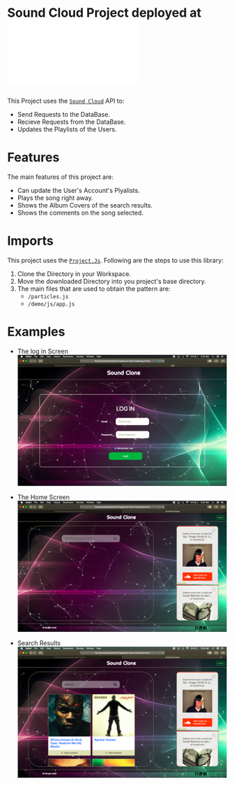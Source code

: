 # Sound Cloud Project deployed at ![`SoundClone`](SoundClone07.surge.sh)

This Project uses the [`Sound Cloud`](https://soundcloud.com/) API to:
- Send Requests to the DataBase.
- Recieve Requests from the DataBase.
- Updates the Playlists of the Users.


# Features

The main features of this project are:
- Can update the User's Account's Plyalists.
- Plays the song right away.
- Shows the Album Covers of the search results.
- Shows the comments on the song selected.

# Imports

This project uses the [`Project.Js`](https://github.com/VincentGarreau/particles.js/). Following are the steps to use this library:
1. Clone the Directory in your Workspace.
2. Move the downloaded Directory into you project's base directory.
3. The main files that are used to obtain the pattern are:
	- `/particles.js`
	- `/demo/js/app.js`

# Examples

- The log in Screen
![](https://github.com/D3nii/Sound-Cloud-Project/blob/master/Images/logIn.png)

- The Home Screen
![](https://github.com/D3nii/Sound-Cloud-Project/blob/master/Images/homeScreen.png)

- Search Results
![](https://github.com/D3nii/Sound-Cloud-Project/blob/master/Images/searchResults.png)
